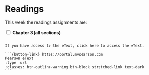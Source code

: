 # Readings

This week the readings assignments are:

<label><input type="checkbox" id="week03_reading1" class="box"> **Chapter 3 (all sections)** </input></label> 

````{card}

If you have access to the eText, click here to access the eText.

```{button-link} https://portal.mypearson.com
Pearson eText
:type: url
:classes: btn-outline-warning btn-block stretched-link text-dark
```
````